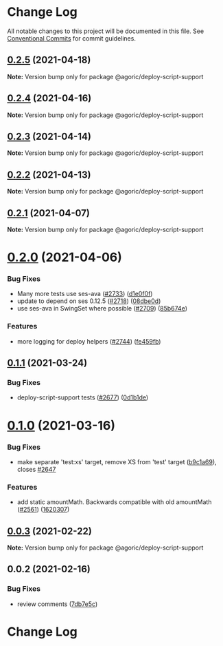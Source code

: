 # Change Log

All notable changes to this project will be documented in this file.
See [Conventional Commits](https://conventionalcommits.org) for commit guidelines.

## [0.2.5](https://github.com/Agoric/agoric-sdk/compare/@agoric/deploy-script-support@0.2.4...@agoric/deploy-script-support@0.2.5) (2021-04-18)

**Note:** Version bump only for package @agoric/deploy-script-support





## [0.2.4](https://github.com/Agoric/agoric-sdk/compare/@agoric/deploy-script-support@0.2.3...@agoric/deploy-script-support@0.2.4) (2021-04-16)

**Note:** Version bump only for package @agoric/deploy-script-support





## [0.2.3](https://github.com/Agoric/agoric-sdk/compare/@agoric/deploy-script-support@0.2.2...@agoric/deploy-script-support@0.2.3) (2021-04-14)

**Note:** Version bump only for package @agoric/deploy-script-support





## [0.2.2](https://github.com/Agoric/agoric-sdk/compare/@agoric/deploy-script-support@0.2.1...@agoric/deploy-script-support@0.2.2) (2021-04-13)

**Note:** Version bump only for package @agoric/deploy-script-support





## [0.2.1](https://github.com/Agoric/agoric-sdk/compare/@agoric/deploy-script-support@0.2.0...@agoric/deploy-script-support@0.2.1) (2021-04-07)

**Note:** Version bump only for package @agoric/deploy-script-support





# [0.2.0](https://github.com/Agoric/agoric-sdk/compare/@agoric/deploy-script-support@0.1.1...@agoric/deploy-script-support@0.2.0) (2021-04-06)


### Bug Fixes

* Many more tests use ses-ava ([#2733](https://github.com/Agoric/agoric-sdk/issues/2733)) ([d1e0f0f](https://github.com/Agoric/agoric-sdk/commit/d1e0f0fef8251f014b96ca7f3975efd37e1925f8))
* update to depend on ses 0.12.5 ([#2718](https://github.com/Agoric/agoric-sdk/issues/2718)) ([08dbe0d](https://github.com/Agoric/agoric-sdk/commit/08dbe0db5ce06944dc92c710865e441a60b31b5b))
* use ses-ava in SwingSet where possible ([#2709](https://github.com/Agoric/agoric-sdk/issues/2709)) ([85b674e](https://github.com/Agoric/agoric-sdk/commit/85b674e7942443219fa9828841cc7bd8ef909b47))


### Features

* more logging for deploy helpers ([#2744](https://github.com/Agoric/agoric-sdk/issues/2744)) ([fe459fb](https://github.com/Agoric/agoric-sdk/commit/fe459fb6bd47638a2c3cb72c1150762fcce844c8))





## [0.1.1](https://github.com/Agoric/agoric-sdk/compare/@agoric/deploy-script-support@0.1.0...@agoric/deploy-script-support@0.1.1) (2021-03-24)


### Bug Fixes

* deploy-script-support tests ([#2677](https://github.com/Agoric/agoric-sdk/issues/2677)) ([0d1b1de](https://github.com/Agoric/agoric-sdk/commit/0d1b1deaffba124457ab50377e781b2185cc3098))





# [0.1.0](https://github.com/Agoric/agoric-sdk/compare/@agoric/deploy-script-support@0.0.3...@agoric/deploy-script-support@0.1.0) (2021-03-16)


### Bug Fixes

* make separate 'test:xs' target, remove XS from 'test' target ([b9c1a69](https://github.com/Agoric/agoric-sdk/commit/b9c1a6987093fc8e09e8aba7acd2a1618413bac8)), closes [#2647](https://github.com/Agoric/agoric-sdk/issues/2647)


### Features

* add static amountMath. Backwards compatible with old amountMath ([#2561](https://github.com/Agoric/agoric-sdk/issues/2561)) ([1620307](https://github.com/Agoric/agoric-sdk/commit/1620307ee1b45033032617cc14dfabfb338b0dc2))





## [0.0.3](https://github.com/Agoric/agoric-sdk/compare/@agoric/deploy-script-support@0.0.2...@agoric/deploy-script-support@0.0.3) (2021-02-22)

**Note:** Version bump only for package @agoric/deploy-script-support





## 0.0.2 (2021-02-16)


### Bug Fixes

* review comments ([7db7e5c](https://github.com/Agoric/agoric-sdk/commit/7db7e5c4c569dfedff8d748dd58893218b0a2458))





# Change Log
